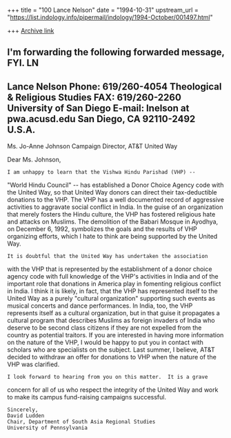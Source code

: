 +++
title = "100 Lance Nelson"
date = "1994-10-31"
upstream_url = "https://list.indology.info/pipermail/indology/1994-October/001497.html"

+++
[Archive link](https://list.indology.info/pipermail/indology/1994-October/001497.html)

I'm forwarding the following forwarded message, FYI.  LN
-----------------------------------------------------------------------------
Lance Nelson                                              Phone: 619/260-4054
Theological & Religious Studies                             FAX: 619/260-2260
University of San Diego                         E-mail: lnelson at pwa.acusd.edu
San Diego, CA 92110-2492                                               U.S.A.
-----------------------------------------------------------------------------

Ms. Jo-Anne Johnson
Campaign Director, AT&T United Way

Dear Ms. Johnson,

	I am unhappy to learn that the Vishwa Hindu Parishad (VHP) --
"World Hindu Council" -- has established a Donor Choice Agency code with
the United Way, so that United Way donors can direct their tax-deductible
donations to the VHP. The VHP has a well documented record of aggressive
activities to aggravate social conflict in India.  In the guise of an
organization that merely fosters the Hindu culture, the VHP has fostered
religious hate and attacks on Muslims.  The demolition of the Babari
Mosque in Ayodhya, on December 6, 1992, symbolizes the goals and the
results of VHP organizing efforts, which I hate to think are being
supported by the United Way. 

	It is doubtful that the United Way has undertaken the association
with the VHP that is represented by the establishment of a donor choice
agency code with full knowledge of the VHP's activities in India and of
the important role that donations in America play in fomenting religious
conflict in India.  I think it is likely, in fact, that the VHP has
represented itself to the United Way as a purely "cultural organization"
supporting such events as musical concerts and dance performances.  In
India, too, the VHP represents itself as a cultural organization, but in
that guise it propagates a cultural program that describes Muslims as
foreign invaders of India who deserve to be second class citizens if they
are not expelled from the country as potential traitors.  If you are
interested in having more information on the nature of the VHP, I would be
happy to put you in contact with scholars who are specialists on the
subject.  Last summer, I believe, AT&T decided to withdraw an offer for
donations to VHP when the nature of the VHP was clarified. 

	I look forward to hearing from you on this matter.  It is a grave
concern for all of us who respect the integrity of the United Way and work
to make its campus fund-raising campaigns successful. 

	Sincerely,
	David Ludden
	Chair, Department of South Asia Regional Studies
	University of Pennsylvania








